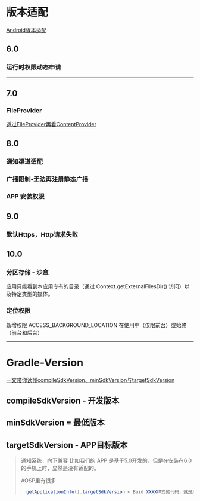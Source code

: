 # 版本适配

[Android版本适配](https://juejin.cn/post/6898176468661059597)

## 6.0

### 运行时权限动态申请

---

## 7.0

### FileProvider

[透过FileProvider再看ContentProvider](https://mp.weixin.qq.com/s/xdeFJx5FLEZbfhARWSzx_g)

## 8.0

### 通知渠道适配

### 广播限制-无法再注册静态广播

### APP 安装权限

## 9.0

### 默认Https，Http请求失败

## 10.0

### 分区存储 - 沙盒

应用只能看到本应用专有的目录（通过 Context.getExternalFilesDir() 访问）以及特定类型的媒体。

### 定位权限

新增权限 ACCESS_BACKGROUND_LOCATION 在使用中（仅限前台）或始终（前台和后台）


---

# Gradle-Version

[一文带你读懂compileSdkVersion、minSdkVersion与targetSdkVersion](https://lilei.pro/2020/03/16/Android-SDK-versions/)

## compileSdkVersion - 开发版本

## minSdkVersion = 最低版本

## targetSdkVersion - APP目标版本

> 通知系统，向下兼容
> 比如我们的 APP 是基于5.0开发的，但是在安装在6.0的手机上时，显然是没有适配的。
>
> AOSP里有很多
> ```java
>   getApplicationInfo().targetSdkVersion < Buid.XXXX样式的代码，就是用来判断targetSdkVersion的
> ``` 







